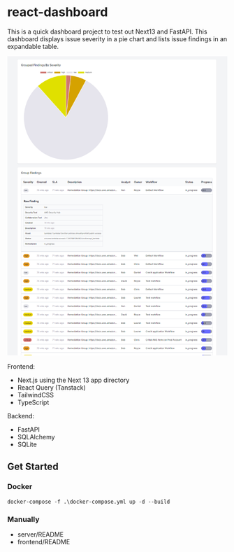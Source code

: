 # react-dashboard

This is a quick dashboard project to test out Next13 and FastAPI. This dashboard displays issue severity in a pie chart and lists issue findings in an expandable table.

![dashboard preview](./frontend/public/preview.png)

Frontend:

- Next.js using the Next 13 app directory
- React Query (Tanstack)
- TailwindCSS
- TypeScript

Backend:

- FastAPI
- SQLAlchemy
- SQLite

## Get Started

### Docker

```
docker-compose -f .\docker-compose.yml up -d --build
```

### Manually

- server/README
- frontend/README
